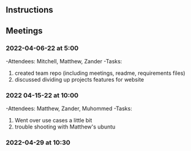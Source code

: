 ## Instructions
  
## Meetings


### 2022-04-06-22 at 5:00
-Attendees: Mitchell, Matthew, Zander
-Tasks:
1. created team repo (including meetings, readme, requirements files)
2. discussed dividing up projects features for website

### 2022 04-15-22 at 10:00
-Attendees: Matthew, Zander, Muhommed
-Tasks:
1. Went over use cases a little bit
2. trouble shooting with Matthew's ubuntu

### 2022-04-29 at 10:30

